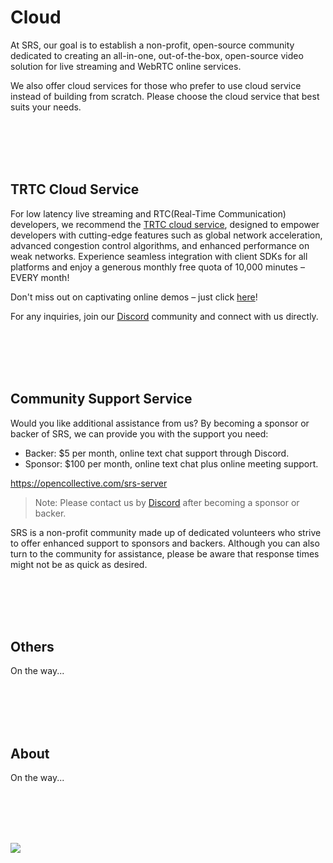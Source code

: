 # Cloud

At SRS, our goal is to establish a non-profit, open-source community dedicated to creating an all-in-one,
out-of-the-box, open-source video solution for live streaming and WebRTC online services.

We also offer cloud services for those who prefer to use cloud service instead of building from scratch.
Please choose the cloud service that best suits your needs.

<br/>
<br/>
<br/>
<br/>

## TRTC Cloud Service

For low latency live streaming and RTC(Real-Time Communication) developers, we recommend the [TRTC cloud service](https://ossrs.io/trtc/real-time-communication/NA?utm_source=Community&utm_medium=ossrs&utm_campaign=OBS-WHIP-TRTC&_channel_track_key=sueyNMbu),
designed to empower developers with cutting-edge features such as global network acceleration, advanced
congestion control algorithms, and enhanced performance on weak networks. Experience seamless integration
with client SDKs for all platforms and enjoy a generous monthly free quota of 10,000 minutes – EVERY month!

Don't miss out on captivating online demos – just click [here](https://ossrs.io/trtc/demo?utm_source=community&utm_medium=ossrs&utm_campaign=OBS-WHIP-TRTC&_channel_track_key=lfJKyOlF)!

For any inquiries, join our [Discord](https://discord.gg/DCCH6HyhuT) community and connect with us directly.

<br/>
<br/>
<br/>
<br/>

## Community Support Service

Would you like additional assistance from us? By becoming a sponsor or backer of SRS, we can provide you with the
support you need:

* Backer: $5 per month, online text chat support through Discord.
* Sponsor: $100 per month, online text chat plus online meeting support.

https://opencollective.com/srs-server

> Note: Please contact us by [Discord](https://discord.gg/yZ4BnPmHAd) after becoming a sponsor or backer.

SRS is a non-profit community made up of dedicated volunteers who strive to offer enhanced support to sponsors
and backers. Although you can also turn to the community for assistance, please be aware that response times might
not be as quick as desired.

<br/>
<br/>
<br/>
<br/>

## Others

On the way...

<br/>
<br/>
<br/>
<br/>

## About

On the way...

<br/>
<br/>
<br/>
<br/>

![](https://ossrs.io/gif/v1/sls.gif?site=ossrs.io&path=/lts/pages/cloud-en)

